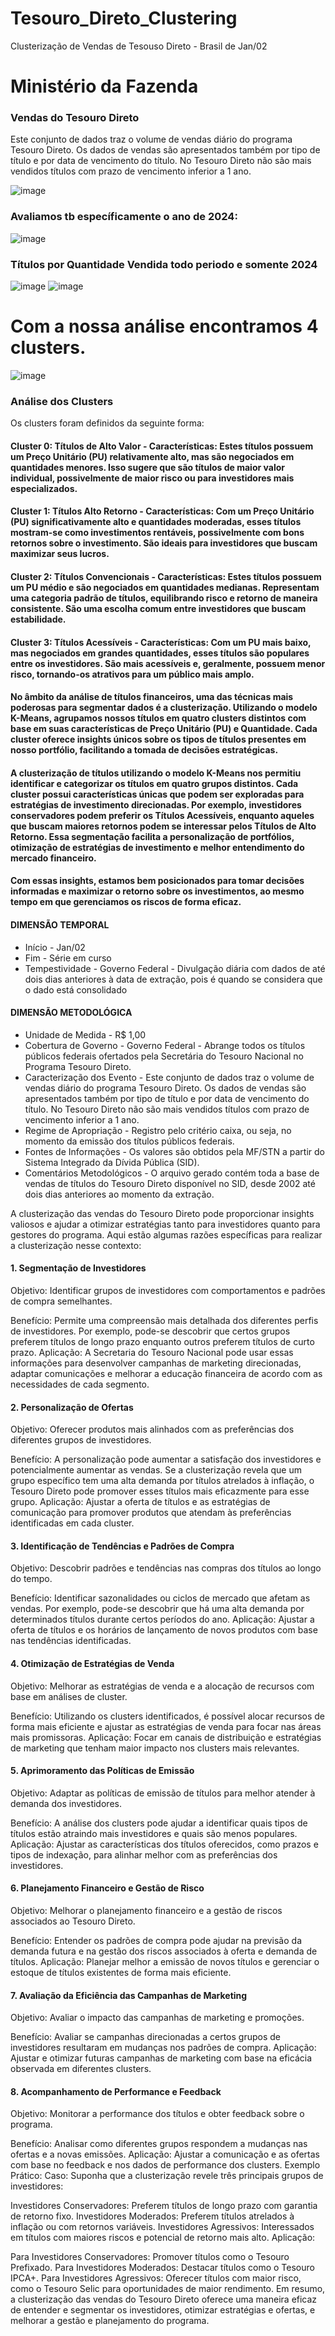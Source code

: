 # Tesouro_Direto_Clustering
Clusterização de Vendas de Tesouso Direto - Brasil de Jan/02

# Ministério da Fazenda

### Vendas do Tesouro Direto
Este conjunto de dados traz o volume de vendas diário do programa Tesouro Direto. Os dados de vendas são apresentados também por tipo de título e por data de vencimento do título. No Tesouro Direto não são mais vendidos títulos com prazo de vencimento inferior a 1 ano.

![image](https://github.com/user-attachments/assets/87471697-1aa5-4ee9-989d-3bc1cb926394)

### Avaliamos tb específicamente o ano de 2024:
![image](https://github.com/user-attachments/assets/bdaec43e-a5ff-4f1b-beeb-eab1f3d198d5)

### Títulos por Quantidade Vendida todo periodo e somente 2024


![image](https://github.com/user-attachments/assets/c3feca1a-228e-477d-90f7-c00ee35ef44e) ![image](https://github.com/user-attachments/assets/9690a02b-c028-4406-af17-9b77f43d7f01)



# Com a nossa análise encontramos 4 clusters.
![image](https://github.com/user-attachments/assets/11a21aae-1eee-47a3-8fea-edbdf63d9175)

### Análise dos Clusters
Os clusters foram definidos da seguinte forma:

#### Cluster 0: Títulos de Alto Valor - Características: Estes títulos possuem um Preço Unitário (PU) relativamente alto, mas são negociados em quantidades menores. Isso sugere que são títulos de maior valor individual, possivelmente de maior risco ou para investidores mais especializados.

#### Cluster 1: Títulos Alto Retorno - Características: Com um Preço Unitário (PU) significativamente alto e quantidades moderadas, esses títulos mostram-se como investimentos rentáveis, possivelmente com bons retornos sobre o investimento. São ideais para investidores que buscam maximizar seus lucros.

#### Cluster 2: Títulos Convencionais - Características: Estes títulos possuem um PU médio e são negociados em quantidades medianas. Representam uma categoria padrão de títulos, equilibrando risco e retorno de maneira consistente. São uma escolha comum entre investidores que buscam estabilidade.

#### Cluster 3: Títulos Acessíveis - Características: Com um PU mais baixo, mas negociados em grandes quantidades, esses títulos são populares entre os investidores. São mais acessíveis e, geralmente, possuem menor risco, tornando-os atrativos para um público mais amplo.

#### No âmbito da análise de títulos financeiros, uma das técnicas mais poderosas para segmentar dados é a clusterização. Utilizando o modelo K-Means, agrupamos nossos títulos em quatro clusters distintos com base em suas características de Preço Unitário (PU) e Quantidade. Cada cluster oferece insights únicos sobre os tipos de títulos presentes em nosso portfólio, facilitando a tomada de decisões estratégicas.

#### A clusterização de títulos utilizando o modelo K-Means nos permitiu identificar e categorizar os títulos em quatro grupos distintos. Cada cluster possui características únicas que podem ser exploradas para estratégias de investimento direcionadas. Por exemplo, investidores conservadores podem preferir os Títulos Acessíveis, enquanto aqueles que buscam maiores retornos podem se interessar pelos Títulos de Alto Retorno. Essa segmentação facilita a personalização de portfólios, otimização de estratégias de investimento e melhor entendimento do mercado financeiro.

#### Com essas insights, estamos bem posicionados para tomar decisões informadas e maximizar o retorno sobre os investimentos, ao mesmo tempo em que gerenciamos os riscos de forma eficaz.



#### DIMENSÃO TEMPORAL
* Início - Jan/02
* Fim - Série em curso
* Tempestividade - Governo Federal - Divulgação diária com dados de até dois dias anteriores à data de extração, pois é
quando se considera que o dado está consolidado

#### DIMENSÃO METODOLÓGICA
* Unidade de Medida - R$ 1,00
* Cobertura de Governo - Governo Federal - Abrange todos os títulos públicos federais ofertados pela Secretária do Tesouro
Nacional no Programa Tesouro Direto.
* Caracterização dos Evento - Este conjunto de dados traz o volume de vendas diário do programa Tesouro Direto. Os dados de vendas são apresentados também por tipo de título e por data de vencimento do título. No Tesouro Direto não
são mais vendidos títulos com prazo de vencimento inferior a 1 ano.
* Regime de Apropriação - Registro pelo critério caixa, ou seja, no momento da emissão dos títulos públicos federais.
* Fontes de Informações - Os valores são obtidos pela MF/STN a partir do Sistema Integrado da Dívida Pública (SID).
* Comentários Metodológicos - O arquivo gerado contém toda a base de vendas de títulos do Tesouro Direto disponível no SID, desde 2002 até dois dias anteriores ao momento da extração.

A clusterização das vendas do Tesouro Direto pode proporcionar insights valiosos e ajudar a otimizar estratégias tanto para investidores quanto para gestores do programa. Aqui estão algumas razões específicas para realizar a clusterização nesse contexto:

#### 1. Segmentação de Investidores
Objetivo: Identificar grupos de investidores com comportamentos e padrões de compra semelhantes.

Benefício: Permite uma compreensão mais detalhada dos diferentes perfis de investidores. Por exemplo, pode-se descobrir que certos grupos preferem títulos de longo prazo enquanto outros preferem títulos de curto prazo.
Aplicação: A Secretaria do Tesouro Nacional pode usar essas informações para desenvolver campanhas de marketing direcionadas, adaptar comunicações e melhorar a educação financeira de acordo com as necessidades de cada segmento.

#### 2. Personalização de Ofertas
Objetivo: Oferecer produtos mais alinhados com as preferências dos diferentes grupos de investidores.

Benefício: A personalização pode aumentar a satisfação dos investidores e potencialmente aumentar as vendas. Se a clusterização revela que um grupo específico tem uma alta demanda por títulos atrelados à inflação, o Tesouro Direto pode promover esses títulos mais eficazmente para esse grupo.
Aplicação: Ajustar a oferta de títulos e as estratégias de comunicação para promover produtos que atendam às preferências identificadas em cada cluster.

#### 3. Identificação de Tendências e Padrões de Compra
Objetivo: Descobrir padrões e tendências nas compras dos títulos ao longo do tempo.

Benefício: Identificar sazonalidades ou ciclos de mercado que afetam as vendas. Por exemplo, pode-se descobrir que há uma alta demanda por determinados títulos durante certos períodos do ano.
Aplicação: Ajustar a oferta de títulos e os horários de lançamento de novos produtos com base nas tendências identificadas.

#### 4. Otimização de Estratégias de Venda
Objetivo: Melhorar as estratégias de venda e a alocação de recursos com base em análises de cluster.

Benefício: Utilizando os clusters identificados, é possível alocar recursos de forma mais eficiente e ajustar as estratégias de venda para focar nas áreas mais promissoras.
Aplicação: Focar em canais de distribuição e estratégias de marketing que tenham maior impacto nos clusters mais relevantes.

#### 5. Aprimoramento das Políticas de Emissão
Objetivo: Adaptar as políticas de emissão de títulos para melhor atender à demanda dos investidores.

Benefício: A análise dos clusters pode ajudar a identificar quais tipos de títulos estão atraindo mais investidores e quais são menos populares.
Aplicação: Ajustar as características dos títulos oferecidos, como prazos e tipos de indexação, para alinhar melhor com as preferências dos investidores.

#### 6. Planejamento Financeiro e Gestão de Risco
Objetivo: Melhorar o planejamento financeiro e a gestão de riscos associados ao Tesouro Direto.

Benefício: Entender os padrões de compra pode ajudar na previsão da demanda futura e na gestão dos riscos associados à oferta e demanda de títulos.
Aplicação: Planejar melhor a emissão de novos títulos e gerenciar o estoque de títulos existentes de forma mais eficiente.

#### 7. Avaliação da Eficiência das Campanhas de Marketing
Objetivo: Avaliar o impacto das campanhas de marketing e promoções.

Benefício: Avaliar se campanhas direcionadas a certos grupos de investidores resultaram em mudanças nos padrões de compra.
Aplicação: Ajustar e otimizar futuras campanhas de marketing com base na eficácia observada em diferentes clusters.

#### 8. Acompanhamento de Performance e Feedback
Objetivo: Monitorar a performance dos títulos e obter feedback sobre o programa.

Benefício: Analisar como diferentes grupos respondem a mudanças nas ofertas e a novas emissões.
Aplicação: Ajustar a comunicação e as ofertas com base no feedback e nos dados de performance dos clusters.
Exemplo Prático:
Caso: Suponha que a clusterização revele três principais grupos de investidores:

Investidores Conservadores: Preferem títulos de longo prazo com garantia de retorno fixo.
Investidores Moderados: Preferem títulos atrelados à inflação ou com retornos variáveis.
Investidores Agressivos: Interessados em títulos com maiores riscos e potencial de retorno mais alto.
Aplicação:

Para Investidores Conservadores: Promover títulos como o Tesouro Prefixado.
Para Investidores Moderados: Destacar títulos como o Tesouro IPCA+.
Para Investidores Agressivos: Oferecer títulos com maior risco, como o Tesouro Selic para oportunidades de maior rendimento.
Em resumo, a clusterização das vendas do Tesouro Direto oferece uma maneira eficaz de entender e segmentar os investidores, otimizar estratégias e ofertas, e melhorar a gestão e planejamento do programa.
